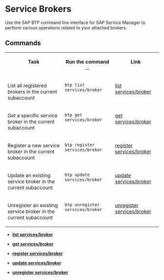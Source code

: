 <!-- loio36f8c54f446c40b488139562435867c5 -->

# Service Brokers

Use the SAP BTP command line interface for SAP Service Manager to perform various operations related to your attached brokers.



<a name="loio36f8c54f446c40b488139562435867c5__section_ojr_cvz_w3b"/>

## Commands


<table>
<tr>
<th valign="top">

Task



</th>
<th valign="top">

Run the command ...



</th>
<th valign="top">

Link



</th>
</tr>
<tr>
<td valign="top">

List all registered brokers in the current subaccount



</td>
<td valign="top">

`btp list services/broker`



</td>
<td valign="top">

[list services/broker](list-services-broker-7c113a7.md)



</td>
</tr>
<tr>
<td valign="top">

Get a specific service broker in the current subaccount



</td>
<td valign="top">

`btp get services/broker`



</td>
<td valign="top">

[get services/broker](get-services-broker-bdf3de1.md)



</td>
</tr>
<tr>
<td valign="top">

Register a new service broker in the current subaccount



</td>
<td valign="top">

`btp register services/broker`



</td>
<td valign="top">

[register services/broker](register-services-broker-c2c2d3c.md)



</td>
</tr>
<tr>
<td valign="top">

Update an existing service broker in the current subaccount



</td>
<td valign="top">

`btp update services/broker`



</td>
<td valign="top">

[update services/broker](update-services-broker-591007f.md)



</td>
</tr>
<tr>
<td valign="top">

Unregister an existing service broker in the current subaccount



</td>
<td valign="top">

`btp unregister services/broker`



</td>
<td valign="top">

[unregister services/broker](unregister-services-broker-573514d.md)



</td>
</tr>
</table>

-   **[list services/broker](list-services-broker-7c113a7.md)**  

-   **[get services/broker](get-services-broker-bdf3de1.md "")**  

-   **[register services/broker](register-services-broker-c2c2d3c.md "")**  

-   **[update services/broker](update-services-broker-591007f.md "")**  

-   **[unregister services/broker](unregister-services-broker-573514d.md "")**  


